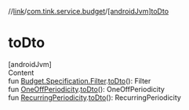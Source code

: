 //[link](../index.md)/[com.tink.service.budget](index.md)/[[androidJvm]toDto]([android-jvm]to-dto.md)



# toDto  
[androidJvm]  
Content  
fun [Budget.Specification.Filter](../com.tink.model.budget/[android-jvm]-budget/-specification/-filter/index.md).[toDto]([android-jvm]to-dto.md)(): Filter  
fun [OneOffPeriodicity](../com.tink.model.budget/index.md#%5Bcom.tink.model.budget%2FOneOffPeriodicity%2F%2F%2FPointingToDeclaration%2F%5D%2FClasslikes%2F1854938400).[toDto]([android-jvm]to-dto.md)(): OneOffPeriodicity  
fun [RecurringPeriodicity](../com.tink.model.budget/index.md#%5Bcom.tink.model.budget%2FRecurringPeriodicity%2F%2F%2FPointingToDeclaration%2F%5D%2FClasslikes%2F1854938400).[toDto]([android-jvm]to-dto.md)(): RecurringPeriodicity  



